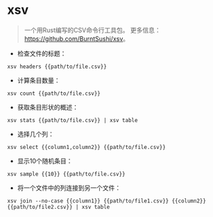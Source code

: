 # xsv

> 一个用Rust编写的CSV命令行工具包。
> 更多信息：<https://github.com/BurntSushi/xsv>。

- 检查文件的标题：

`xsv headers {{path/to/file.csv}}`

- 计算条目数量：

`xsv count {{path/to/file.csv}}`

- 获取条目形状的概述：

`xsv stats {{path/to/file.csv}} | xsv table`

- 选择几个列：

`xsv select {{column1,column2}} {{path/to/file.csv}}`

- 显示10个随机条目：

`xsv sample {{10}} {{path/to/file.csv}}`

- 将一个文件中的列连接到另一个文件：

`xsv join --no-case {{column1}} {{path/to/file1.csv}} {{column2}} {{path/to/file2.csv}} | xsv table`